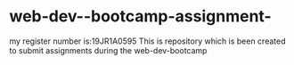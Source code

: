 # web-dev--bootcamp-assignment-
my register number is:19JR1A0595 This is repository which is been created to submit assignments during the web-dev-bootcamp
